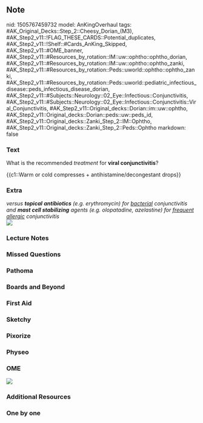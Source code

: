 ## Note
nid: 1505767459732
model: AnKingOverhaul
tags: #AK_Original_Decks::Step_2::Cheesy_Dorian_(M3), #AK_Step2_v11::!FLAG_THESE_CARDS::Potential_duplicates, #AK_Step2_v11::!Shelf::#Cards_AnKing_Skipped, #AK_Step2_v11::#OME_banner, #AK_Step2_v11::#Resources_by_rotation::IM::uw::ophtho::ophtho_dorian, #AK_Step2_v11::#Resources_by_rotation::IM::uw::ophtho::ophtho_zanki, #AK_Step2_v11::#Resources_by_rotation::Peds::uworld::ophtho::ophtho_zanki, #AK_Step2_v11::#Resources_by_rotation::Peds::uworld::pediatric_infectious_disease::peds_infectious_disease_dorian, #AK_Step2_v11::#Subjects::Neurology::02_Eye::Infectious::Conjunctivitis, #AK_Step2_v11::#Subjects::Neurology::02_Eye::Infectious::Conjunctivitis::Viral_Conjunctivitis, #AK_Step2_v11::Original_decks::Dorian::im::uw::ophtho, #AK_Step2_v11::Original_decks::Dorian::peds::uw::peds_id, #AK_Step2_v11::Original_decks::Zanki_Step_2::IM::Ophtho, #AK_Step2_v11::Original_decks::Zanki_Step_2::Peds::Ophtho
markdown: false

### Text
What is the recommended <i>treatment</i> for <b>viral
conjunctivitis</b>?
<div>
  {{c1::Warm or cold compresses + antihistamine/decongestant
  drops}}
</div>

### Extra
<div>
  <i>versus <b>topical</b> <b>antibiotics</b> (e.g. erythromycin)
  for <u>bacterial</u> conjunctivitis and <b>mast cell
  stabilizing</b> agents</i> <i>(e.g. olopatadine, azelastine)</i>
  <i>for <u>frequent allergic</u> conjunctivitis</i>
</div><img src="fsdgd.png">

### Lecture Notes


### Missed Questions


### Pathoma


### Boards and Beyond


### First Aid


### Sketchy


### Pixorize


### Physeo


### OME
<div class="ome-widget">
  <a href="https://onlinemeded.org?ref=anki"><img src=
  "_OME_AnkiFlashcards_General_7.png"></a>
</div>

### Additional Resources


### One by one

